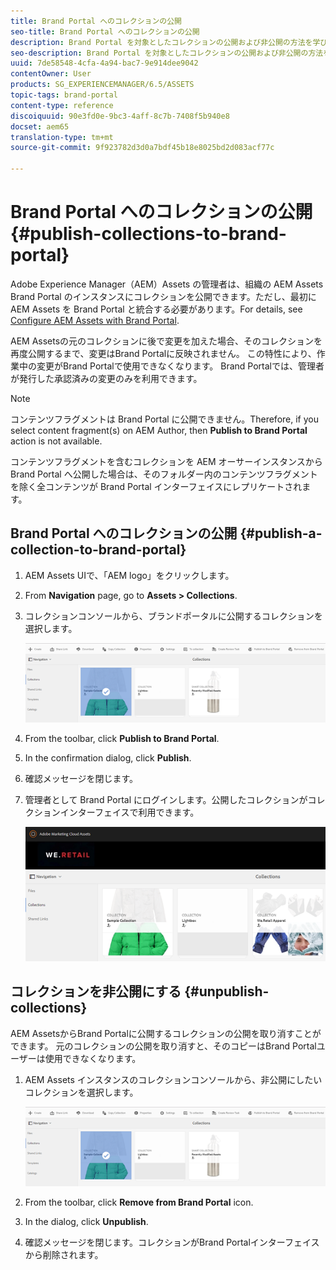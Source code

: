 ```yaml
---
title: Brand Portal へのコレクションの公開
seo-title: Brand Portal へのコレクションの公開
description: Brand Portal を対象としたコレクションの公開および非公開の方法を学びます。
seo-description: Brand Portal を対象としたコレクションの公開および非公開の方法を学びます。
uuid: 7de58548-4cfa-4a94-bac7-9e914dee9042
contentOwner: User
products: SG_EXPERIENCEMANAGER/6.5/ASSETS
topic-tags: brand-portal
content-type: reference
discoiquuid: 90e3fd0e-9bc3-4aff-8c7b-7408f5b940e8
docset: aem65
translation-type: tm+mt
source-git-commit: 9f923782d3d0a7bdf45b18e8025bd2d083acf77c

---
```



# Brand Portal へのコレクションの公開 {#publish-collections-to-brand-portal}

Adobe Experience Manager（AEM）Assets の管理者は、組織の AEM Assets Brand Portal のインスタンスにコレクションを公開できます。ただし、最初に AEM Assets を Brand Portal と統合する必要があります。For details, see [Configure AEM Assets with Brand Portal](/help/assets/configure-aem-assets-with-brand-portal.md).

AEM Assetsの元のコレクションに後で変更を加えた場合、そのコレクションを再度公開するまで、変更はBrand Portalに反映されません。 この特性により、作業中の変更がBrand Portalで使用できなくなります。 Brand Portalでは、管理者が発行した承認済みの変更のみを利用できます。

>[!NOTE]
>
>コンテンツフラグメントは Brand Portal に公開できません。Therefore, if you select content fragment(s) on AEM Author, then **Publish to Brand Portal** action is not available.
>
>コンテンツフラグメントを含むコレクションを AEM オーサーインスタンスから Brand Portal へ公開した場合は、そのフォルダー内のコンテンツフラグメントを除く全コンテンツが Brand Portal インターフェイスにレプリケートされます。

## Brand Portal へのコレクションの公開 {#publish-a-collection-to-brand-portal}

1. AEM Assets UIで、「AEM logo」をクリックします。
1. From **Navigation** page, go to **Assets > Collections**.
1. コレクションコンソールから、ブランドポータルに公開するコレクションを選択します。

   ![select_collection](assets/select_collection.png)

1. From the toolbar, click **Publish to Brand Portal**.
1. In the confirmation dialog, click **Publish**.
1. 確認メッセージを閉じます。
1. 管理者として Brand Portal にログインします。公開したコレクションがコレクションインターフェイスで利用できます。

   ![公開コレクション](assets/published_collection.png)

## コレクションを非公開にする {#unpublish-collections}

AEM AssetsからBrand Portalに公開するコレクションの公開を取り消すことができます。 元のコレクションの公開を取り消すと、そのコピーはBrand Portalユーザーは使用できなくなります。

1. AEM Assets インスタンスのコレクションコンソールから、非公開にしたいコレクションを選択します。

   ![select_collection-1](assets/select_collection-1.png)

1. From the toolbar, click **Remove from Brand Portal** icon.
1. In the dialog, click **Unpublish**.
1. 確認メッセージを閉じます。コレクションがBrand Portalインターフェイスから削除されます。

